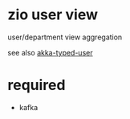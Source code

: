 # zio user view

user/department view aggregation

see also [akka-typed-user](https://github.com/justcoon/akka-typed-user)

# required
* kafka